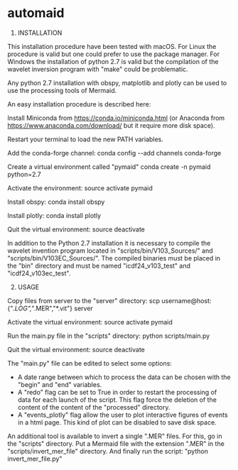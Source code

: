 # automaid

1. INSTALLATION

This installation procedure have been tested with macOS. For Linux the
procedure is valid but one could prefer to use the package manager.
For Windows the installation of python 2.7 is valid but the compilation
of the wavelet inversion program with "make" could be problematic.


Any python 2.7 installation with obspy, matplotlib and plotly can be
used to use the processing tools of Mermaid.


An easy installation procedure is described here:

Install Miniconda from https://conda.io/miniconda.html (or Anaconda from
https://www.anaconda.com/download/ but it require more disk space).

Restart your terminal to load the new PATH variables.

Add the conda-forge channel:
conda config --add channels conda-forge

Create a virtual environment called "pymaid"
conda create -n pymaid python=2.7

Activate the environment:
source activate pymaid

Install obspy:
conda install obspy

Install plotly:
conda install plotly

Quit the virtual environment:
source deactivate


In addition to the Python 2.7 installation it is necessary to compile
the wavelet invention program located in "scripts/bin/V103_Sources/" and
"scripts/bin/V103EC_Sources/". The compiled binaries must be placed in
the "bin" directory and must be named "icdf24_v103_test" and
"icdf24_v103ec_test".




2. USAGE

Copy files from server to the "server" directory:
scp username@host:\{"*.LOG","*.MER","*.vit"\} server

Activate the virtual environment:
source activate pymaid

Run the main.py file in the "scripts" directory:
python scripts/main.py

Quit the virtual environment:
source deactivate


The "main.py" file can be edited to select some options:
- A date range between which to process the data can be chosen with
the "begin" and "end" variables. 
- A "redo" flag can be set to True in order to restart the processing
of data for each launch of the script. This flag force the deletion
of the content of the content of the "processed" directory.
- A "events_plotly" flag allow the user to plot interactive figures
of events in a html page. This kind of plot can be disabled to save
disk space.


An additional tool is available to invert a single ".MER" files. For
this, go in the "scripts" directory. Put a Mermaid file with the
extension ".MER" in the "scripts/invert_mer_file" directory. And
finally run the script: "python invert_mer_file.py"

